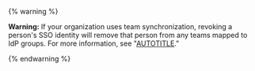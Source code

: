 {% warning %}

**Warning:** If your organization uses team synchronization, revoking a person's SSO identity will remove that person from any teams mapped to IdP groups. For more information, see "[AUTOTITLE](/organizations/organizing-members-into-teams/synchronizing-a-team-with-an-identity-provider-group)."

{% endwarning %}
